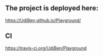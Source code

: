 ## The project is deployed here:
https://UdiBen.github.io/Playground/

## CI
https://travis-ci.org/UdiBen/Playground
